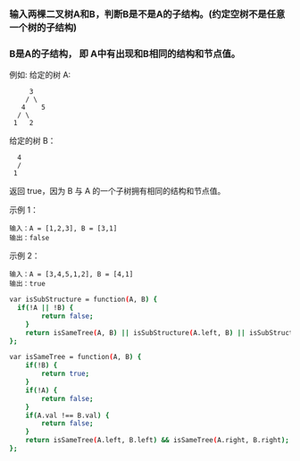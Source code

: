 ### 输入两棵二叉树A和B，判断B是不是A的子结构。(约定空树不是任意一个树的子结构)

### B是A的子结构， 即 A中有出现和B相同的结构和节点值。

例如:
给定的树 A:

```
     3
    / \
   4    5
  / \
 1   2
```

给定的树 B：

```
  4 
  /
 1
```

返回 true，因为 B 与 A 的一个子树拥有相同的结构和节点值。

示例 1：

```
输入：A = [1,2,3], B = [3,1]
输出：false
```

示例 2：

```
输入：A = [3,4,5,1,2], B = [4,1]
输出：true
```

```bash
var isSubStructure = function(A, B) {
  if(!A || !B) {
        return false;
    }
    return isSameTree(A, B) || isSubStructure(A.left, B) || isSubStructure(A.right, B)
};

var isSameTree = function(A, B) {
    if(!B) {
        return true;
    }
    if(!A) {
        return false;
    }
    if(A.val !== B.val) {
        return false;
    }
    return isSameTree(A.left, B.left) && isSameTree(A.right, B.right);
};
```

